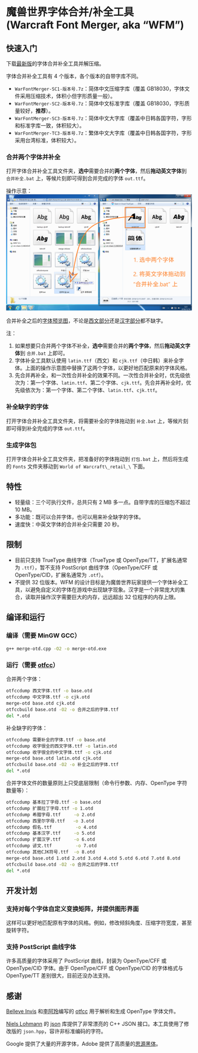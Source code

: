# 魔兽世界字体合并/补全工具<br>(Warcraft Font Merger, aka “WFM”)

## 快速入门

下载[最新版](https://github.com/CyanoHao/Warcraft-Font-Merger/releases/latest)的字体合并补全工具并解压缩。

字体合并补全工具有 4 个版本，各个版本的自带字库不同。
* `WarFontMerger-SC1-版本号.7z`：简体中文压缩字库（覆盖 GB18030，字体文件采用压缩技术，体积小但字形质量一般）。
* `WarFontMerger-SC2-版本号.7z`：简体中文标准字库（覆盖 GB18030，字形质量较好，**推荐**）。
* `WarFontMerger-SC3-版本号.7z`：简体中文大字库（覆盖中日韩各国字符，字形和标准字库一致，体积较大）。
* `WarFontMerger-TC3-版本号.7z`：繁体中文大字库（覆盖中日韩各国字符，字形采用台湾标准，体积较大）。

### 合并两个字体并补全

打开字体合并补全工具文件夹，**选中**需要合并的**两个字体**，然后**拖动英文字体**到 `合并补全.bat` 上，等候片刻即可得到合并完成的字体 `out.ttf`。

操作示意：
![合并补全操作示意](image/merge.png)

合并补全之后的[字体预览图](image/merge-out.png)，不论是[西文部分](image/latin.png)还是[汉字部分](image/cjk.png)都不缺字。

注：
1. 如果想要只合并两个字体不补全，**选中**需要合并的**两个字体**，然后**拖动英文字体**到 `合并.bat` 上即可。
2. 字体补全工具默认使用 `latin.ttf`（西文）和 `cjk.ttf`（中日韩）来补全字体。上面的操作示意图中替换了这两个字体，以更好地匹配原来的字体风格。
3. 先合并再补全，和一次性合并补全的效果不同。一次性合并补全时，优先级依次为：第一个字体、`latin.ttf`、第二个字体、`cjk.ttf`。先合并再补全时，优先级依次为：第一个字体、第二个字体、`latin.ttf`、`cjk.ttf`。

### 补全缺字的字体

打开字体合并补全工具文件夹，将需要补全的字体拖动到 `补全.bat` 上，等候片刻即可得到补全完成的字体 `out.ttf`。

### 生成字体包

打开字体合并补全工具文件夹，把准备好的字体拖动到 `打包.bat` 上，然后将生成的 `Fonts` 文件夹移动到 `World of Warcraft\_retail_\` 下面。

## 特性

* 轻量级：三个可执行文件，总共只有 2 MB 多一点。自带字库的压缩包不超过 10 MB。
* 多功能：既可以合并字体，也可以用来补全缺字的字体。
* 速度快：中英文字体的合并补全只需要 20 秒。

## 限制

* 目前只支持 TrueType 曲线字体（TrueType 或 OpenType/TT，扩展名通常为 `.ttf`），暂不支持 PostScript 曲线字体（OpenType/CFF 或 OpenType/CID，扩展名通常为 `.otf`）。
* 不提供 32 位版本。WFM 的设计目标是为魔兽世界玩家提供一个字体补全工具，以避免自定义的字体在游戏中出现缺字现象。汉字是一个非常庞大的集合，读取并操作汉字需要巨大的内存，远远超出 32 位程序的内存上限。

## 编译和运行

### 编译（需要 MinGW GCC）

```bash
g++ merge-otd.cpp -O2 -o merge-otd.exe
```

### 运行（需要 [otfcc](https://github.com/caryll/otfcc)）

合并两个字体：
```bat
otfccdump 西文字体.ttf -o base.otd
otfccdump 中文字体.ttf -o cjk.otd
merge-otd base.otd cjk.otd
otfccbuild base.otd -O2 -o 合并之后的字体.ttf
del *.otd
```

补全缺字的字体：
```bat
otfccdump 需要补全的字体.ttf -o base.otd
otfccdump 收字很全的西文字体.ttf -o latin.otd
otfccdump 收字很全的中文字体.ttf -o cjk.otd
merge-otd base.otd latin.otd cjk.otd
otfccbuild base.otd -O2 -o 补全之后的字体.ttf
del *.otd
```

合并字体文件的数量原则上只受底层限制（命令行参数、内存、OpenType 字符数量等）：
```bat
otfccdump 基本拉丁字母.ttf -o base.otd
otfccdump 扩展拉丁字母.ttf -o 1.otd
otfccdump 希腊字母.ttf     -o 2.otd
otfccdump 西里尔字母.ttf   -o 3.otd
otfccdump 假名.ttf         -o 4.otd
otfccdump 基本汉字.ttf     -o 5.otd
otfccdump 扩展汉字.ttf     -o 6.otd
otfccdump 谚文.ttf         -o 7.otd
otfccdump 其他CJK符号.ttf  -o 8.otd
merge-otd base.otd 1.otd 2.otd 3.otd 4.otd 5.otd 6.otd 7.otd 8.otd
otfccbuild base.otd -O2 -o 合并之后的字体.ttf
del *.otd
```

## 开发计划

### 支持对每个字体自定义变换矩阵，并提供图形界面

这样可以更好地匹配原有字体的风格。例如，修改倾斜角度、压缩字符宽度，甚至旋转字符。

### 支持 PostScript 曲线字体

许多高质量的字体采用了 PostScript 曲线，封装为 OpenType/CFF 或 OpenType/CID 字体。由于 OpenType/CFF 或 OpenType/CID 的字体格式与 OpenType/TT 差别很大，目前还没办法支持。

## 感谢

[Belleve Invis](https://github.com/be5invis) 和[李阿玲](https://github.com/clerkma)编写的 [otfcc](https://github.com/caryll/otfcc) 用于解析和生成 OpenType 字体文件。

[Niels Lohmann](https://github.com/nlohmann) 的 [json](https://github.com/nlohmann/json) 库提供了非常漂亮的 C++ JSON 接口。本工具使用了修改版的 `json.hpp`，容许非标准编码的字符。

Google 提供了大量的开源字体，Adobe 提供了高质量的[思源黑体](https://github.com/adobe-fonts/source-han-sans)。
